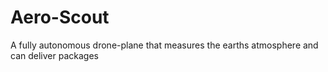 # Aero-Scout
A fully autonomous drone-plane that measures the earths atmosphere and can deliver packages
